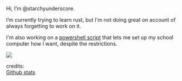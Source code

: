 Hi, I’m @starchyunderscore.

I’m currently trying to learn rust, but I'm not doing great on account of always forgetting to work on it.

I'm also working on a <a href="https://github.com/starchyunderscore/w11-nonadmin-utils" target="_blank">powershell script</a> that lets me set up my school computer how I want, despite the restrictions.

<img src="https://github-readme-stats.vercel.app/api/top-langs/?username=starchyunderscore&layout=compact&bg_color=000&text_color=fff&title_color=fff&border_color=fff&langs_count=20">

credits:  
<a href="https://github.com/anuraghazra/github-readme-stats">Github stats</a>
